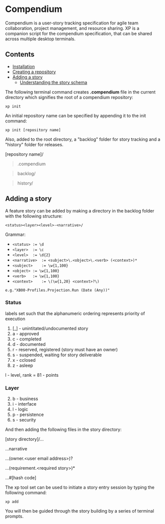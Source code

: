 # Compendium

Compendium is a user-story tracking specification for agile team collaboration, project management, and resource sharing.  XP is a companion script for the compendium specification, that can be shared across multiple desktop terminals.

## Contents

- [Installation](#installation)
- [Creating a repository](#creating-a-repository)
- [Adding a story](#adding-a-story)
	- [Understanding the story schema](#understanding-the-story-schema)

The following terminal command creates **.compendium** file in the current directory which signifies the root of a compendium repository:

`xp init`

An initial repository name can be specified by appending it to the init command:

`xp init [repository name]`

Also, added to the root directory, a "backlog" folder for story tracking and a "history" folder for releases.

[repository name]/
	
> .compendium

> backlog/

> history/

## Adding a story

A feature story can be added by making a directory in the backlog folder with the following structure:

`<status><layer><level>-<narrative>/`

Grammar:

- `<status>	:= \d`
- `<layer>	:= \c`
- `<level>	:= \d{2}`
- `<narrative> 	:= <subject>\.<object>\.<verb> (<context>)*`
- `<subject> 	:= \w{1,100}`
- `<object>	:= \w{1,100}`
- `<verb>	:= \w{1,100}`
- `<context>	:= \(\w{1,20} <context>?\)`

`e.g."XB00-Profiles.Projection.Run (Date (Any))"`


### Status
labels set such that the alphanumeric ordering represents priority of execution	

1. [_] - unintitated/undocumented story
2. a - approved
3. c - completed
4. d - documented
5. r - reserved, registered (story must have an owner)
6. s - suspended, waiting for story deliverable
7. x - cclosed
8. z - asleep

l - level, rank = 81 - points

### Layer

2. b - business
3. i - interface
4. l - logic
5. p - persistence
6. s - security
	
And then adding the following files in the story directory:

[story directory]/...

...narrative

...\(owner.\<user email address\>\)?
	
...\(requirement.\<required story\>\)*

...\#[hash code]

The xp tool set can be used to initiate a story entry session by typing the following command:

`xp add`

You will then be guided through the story building by a series of terminal prompts.
